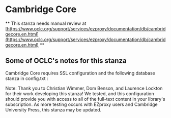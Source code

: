 # Cambridge Core
** This stanza needs manual review at [https://www.oclc.org/support/services/ezproxy/documentation/db/cambridgecore.en.html](https://www.oclc.org/support/services/ezproxy/documentation/db/cambridgecore.en.html) **

## Some of OCLC's notes for this stanza

Cambridge Core requires SSL configuration and the following database stanza in config.txt :

Note: Thank you to Christian Wimmer, Dom Benson, and Laurence Lockton for their work developing this stanza! We tested, and this configuration should provide you with access to all of the full-text content in your library's subscription. As more testing occurs with EZproxy users and Cambridge University Press, this stanza may be updated.
 
